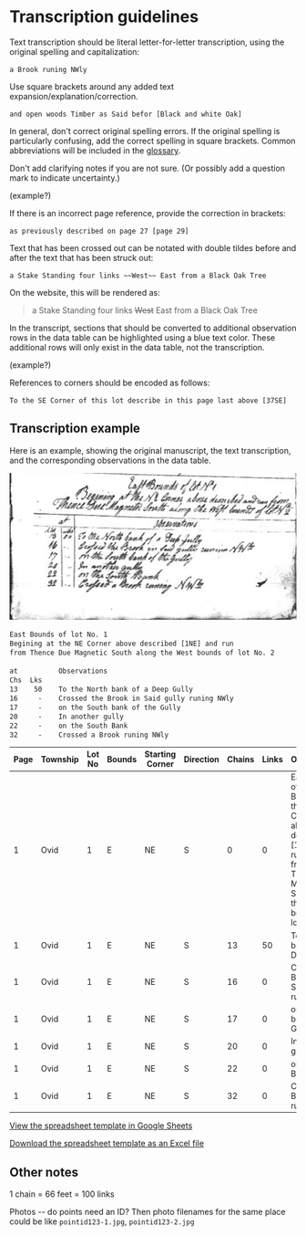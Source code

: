 # Transcription guidelines

Text transcription should be literal letter-for-letter transcription, using the original spelling and capitalization:

```
a Brook runing NWly
```

Use square brackets around any added text expansion/explanation/correction.

```
and open woods Timber as Said befor [Black and white Oak]
```

In general, don't correct original spelling errors.  If the original spelling is particularly confusing, add the correct spelling in square brackets.  Common abbreviations will be included in the [glossary](glossary).

Don't add clarifying notes if you are not sure.  (Or possibly add a question mark to indicate uncertainty.)

(example?)

If there is an incorrect page reference, provide the correction in brackets:

```
as previously described on page 27 [page 29]
```

Text that has been crossed out can be notated with double tildes before and after the text that has been struck out:
```
a Stake Standing four links ~~West~~ East from a Black Oak Tree
```

On the website, this will be rendered as:
> a Stake Standing four links ~~West~~ East from a Black Oak Tree

In the transcript, sections that should be converted to additional observation rows in the data table can be highlighted using a blue text color.  These additional rows will only exist in the data table, not the transcription.

(example?)

References to corners should be encoded as follows:
```
To the SE Corner of this lot describe in this page last above [37SE]
```

## Transcription example

Here is an example, showing the original manuscript, the text transcription, and the corresponding observations in the data table.

![manuscript](image/example-manuscript.png)

```
East Bounds of lot No. 1
Begining at the NE Corner above described [1NE] and run
from Thence Due Magnetic South along the West bounds of lot No. 2

at          Observations
Chs  Lks
13    50    To the North bank of a Deep Gully
16     -    Crossed the Brook in Said gully runing NWly
17     -    on the South bank of the Gully
20     -    In another gully
22     -    on the South Bank
32     -    Crossed a Brook runing NWly
```

| Page | Township | Lot No | Bounds | Starting Corner | Direction | Chains | Links | Observation | Transcriber | Transcriber Notes |
| - | - | - | - | - | - | - | - | - | - | - |
| 1 | Ovid | 1 | E | NE | S | 0 | 0 | East Bounds of lot No. 1<br>Begining at the NE Corner above described [1NE] and run<br>from Thence Due Magnetic South along the West bounds of lot No. 2 | ABC |  |
| 1 | Ovid | 1 | E | NE | S | 13 | 50 | To the North bank of a Deep Gully | ABC |  |
| 1 | Ovid | 1 | E | NE | S | 16 | 0 | Crossed the Brook in Said gully runing NWly  | ABC |  |
| 1 | Ovid | 1 | E | NE | S | 17 | 0 | on the South bank of the Gully | ABC |  |
| 1 | Ovid | 1 | E | NE | S | 20 | 0 | In another gully | ABC |  |
| 1 | Ovid | 1 | E | NE | S | 22 | 0 | on the South Bank | ABC |  |
| 1 | Ovid | 1 | E | NE | S | 32 | 0 | Crossed a Brook runing NWly | ABC |  |

[View the spreadsheet template in Google Sheets](https://docs.google.com/spreadsheets/d/1EgKqoj5LNcPy6jUzQmSHUK6TZFkbtIVtuIfe0ViRnZ0/edit?usp=sharing)

[Download the spreadsheet template as an Excel file](https://docs.google.com/spreadsheets/u/0/d/1EgKqoj5LNcPy6jUzQmSHUK6TZFkbtIVtuIfe0ViRnZ0/export?format=xlsx&id=1EgKqoj5LNcPy6jUzQmSHUK6TZFkbtIVtuIfe0ViRnZ0)

## Other notes

1 chain = 66 feet = 100 links

Photos -- do points need an ID?  Then photo filenames for the same place could be like `pointid123-1.jpg`, `pointid123-2.jpg`
